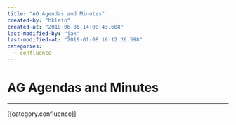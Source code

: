 ```yaml
---
title: "AG Agendas and Minutes"
created-by: "hklein"
created-at: "2018-06-06 14:08:43.608"
last-modified-by: "jak"
last-modified-at: "2019-01-08 16:12:26.598"
categories:
  - confluence
---
```


# AG Agendas and Minutes


---

[[category.confluence]]
